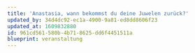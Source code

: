 ```yaml
---
title: 'Anastasia, wann bekommst du deine Juwelen zurück?'
updated_by: 34d4dc92-ec1a-4900-9a81-ed8dd8606f23
updated_at: 1609832880
id: 961cd561-580b-4b71-8625-dd6f4451511a
blueprint: veranstaltung
---
```

